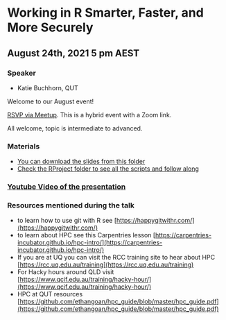 # Working in R Smarter, Faster, and More Securely 

## August 24th, 2021 5 pm AEST

### Speaker

* Katie Buchhorn, QUT

Welcome to our August event!

[RSVP via Meetup](https://www.meetup.com/rladies-brisbane/events/280047293/). This is a hybrid event with a Zoom link.

All welcome, topic is intermediate to advanced.

### Materials

* [You can download the slides from this folder](https://github.com/rladies/meetup-presentations_brisbane/blob/master/2021/08/2021-08-24__KatieBuchhorn.pptx)
* [Check the RProject folder to see all the scripts and follow along](https://github.com/rladies/meetup-presentations_brisbane/tree/master/2021/08/RProject)

### [Youtube Video of the presentation](https://youtu.be/s5SCiDEwFB8)

### Resources mentioned during the talk
- to learn how to use git with R see [https://happygitwithr.com/](https://happygitwithr.com/)
- to learn about HPC see this Carpentries lesson [https://carpentries-incubator.github.io/hpc-intro/](https://carpentries-incubator.github.io/hpc-intro/)
- If you are at UQ you can visit the RCC training site to hear about HPC [https://rcc.uq.edu.au/training](https://rcc.uq.edu.au/training)
- For Hacky hours around QLD visit [https://www.qcif.edu.au/training/hacky-hour/](https://www.qcif.edu.au/training/hacky-hour/)
- HPC at QUT resources [https://github.com/ethangoan/hpc_guide/blob/master/hpc_guide.pdf](https://github.com/ethangoan/hpc_guide/blob/master/hpc_guide.pdf)


